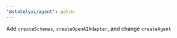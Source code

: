 ```yaml
---
'@statelyai/agent': patch
---
```


Add `createSchemas`, `createOpenAIAdapter`, and change `createAgent`
